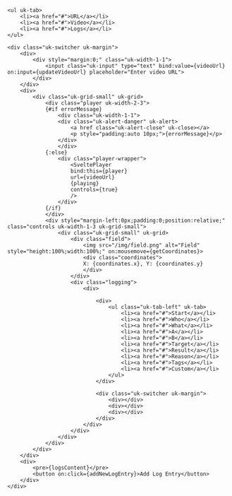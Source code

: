 <script>
  import SveltePlayer from "svelte-player";

  let player;
  let currentTime = 0;
  let videoUrl = "https://www.youtube.com/watch?v=6zqTu2zXemI";
  let videoId = '';
  let playing = false;
  let errorMessage = "";
  let logsContent = "";
  let coordinates = { x: 0, y: 0 };

  // Define the CSV data structure
  let csvData = [
    {
      log_time: new Date().toISOString(),
      video_time: 0,
      start: '',
      who: '',
      what: 'kickoff',
      zone_a: '',
      zone_b: '',
      target: '',
      result: '',
      reason: '',
      flags: '',
      custom: ''
    }
  ];

  // Function to get video metadata
  const getVideoMetadata = () => {
    if (player) {
      currentTime = player.getCurrentTime();
      console.log("Current Time:", currentTime);
    }
  };

  // Update metadata every second
  let interval;
  onMount(() => {
    interval = setInterval(getVideoMetadata, 1000);
    return () => clearInterval(interval);
  });

  const togglePlaying = () => {
    playing = !playing;
  };

  const updateVideoUrl = (event) => {
    const newUrl = event.target.value;
    try {
      const url = new URL(newUrl);
      videoUrl = newUrl;
      errorMessage = "";
      const urlParams = new URLSearchParams(url.search);
      videoId = urlParams.get('v') || newUrl;

      // Update logs content with the current CSV data
      updateLogsContent();

    } catch (e) {
      errorMessage = "Invalid URL. Please enter a valid video URL.";
    }
  };

  const updateLogsContent = () => {
    const headers = [
      'log_time',
      'video_time',
      'start',
      'who',
      'what',
      'zone_a',
      'zone_b',
      'target',
      'result',
      'reason',
      'flags',
      'custom'
    ];
    const rows = csvData.map(row => headers.map(header => row[header]).join(','));
    logsContent = [headers.join(','), ...rows].join('\n');
  };

  // Example of adding a new log entry
  const addNewLogEntry = () => {
    const newLog = {
      log_time: new Date().toISOString(),
      video_time: currentTime,
      start: '',
      who: '',
      what: 'action',
      zone_a: '',
      zone_b: '',
      target: '',
      result: '',
      reason: '',
      flags: '',
      custom: ''
    };
    csvData.push(newLog);
    updateLogsContent();
  };

  // Initialize logs content with the current CSV data
  updateLogsContent();

  // Function to get coordinates relative to the image
  const getCoordinates = (event) => {
    const rect = event.target.getBoundingClientRect();
    const x = ((event.clientX - rect.left) / rect.width) * 100;
    const y = ((event.clientY - rect.top) / rect.height) * 100;
    coordinates = { x: x.toFixed(2), y: y.toFixed(2) };
  };
</script>

<div style="margin-top:-30px;">

    <ul uk-tab>
        <li><a href="#">URL</a></li>
        <li><a href="#">Video</a></li>
        <li><a href="#">Logs</a></li>
    </ul>

    <div class="uk-switcher uk-margin">
        <div>
            <div style="margin:0;" class="uk-width-1-1">
                <input class="uk-input" type="text" bind:value={videoUrl} on:input={updateVideoUrl} placeholder="Enter video URL">
            </div>
        </div>
        <div>
            <div class="uk-grid-small" uk-grid>
                <div class="player uk-width-2-3">
                {#if errorMessage}
                    <div class="uk-width-1-1">
                    <div class="uk-alert-danger" uk-alert>
                        <a href class="uk-alert-close" uk-close></a>
                        <p style="padding:auto 10px;">{errorMessage}</p>
                    </div>
                    </div>
                {:else}
                    <div class="player-wrapper">
                        <SveltePlayer
                        bind:this={player}
                        url={videoUrl}
                        {playing}
                        controls={true}
                        />
                    </div>
                {/if}
                </div>
                <div style="margin-left:0px;padding:0;position:relative;" class="controls uk-width-1-3 uk-grid-small">
                    <div class="uk-grid-small" uk-grid> 
                        <div class="field">
                            <img src="/img/field.png" alt="Field" style="height:100%;width:100%;" on:mousemove={getCoordinates}>
                            <div class="coordinates">
                            X: {coordinates.x}, Y: {coordinates.y}
                            </div>
                        </div>
                        <div class="logging">
                            <div>

                                <div>
                                    <ul class="uk-tab-left" uk-tab>
                                        <li><a href="#">Start</a></li>
                                        <li><a href="#">Who</a></li>
                                        <li><a href="#">What</a></li>
                                        <li><a href="#">A</a></li>
                                        <li><a href="#">B</a></li>
                                        <li><a href="#">Target</a></li>
                                        <li><a href="#">Result</a></li>
                                        <li><a href="#">Reason</a></li>
                                        <li><a href="#">Tags</a></li>
                                        <li><a href="#">Custom</a></li>
                                    </ul>
                                </div>

                                <div class="uk-switcher uk-margin">
                                    <div></div>
                                    <div></div>
                                    <div></div>
                                </div>
                            </div>
                        </div>
                    </div>
                </div>
            </div>
        </div>
        <div>
            <pre>{logsContent}</pre>
            <button on:click={addNewLogEntry}>Add Log Entry</button>
        </div>
    </div>

</div>

<style>
  .error-message {
    color: #333;
    margin-bottom: 10px;
  }

  .player-wrapper {
    height: 80vh; /* Set the height to 80% of the viewport height */
    width: 100%;  /* Ensure the player takes the full width */
  }

  .player-wrapper svelte-player {
    height: 100%; /* Make sure the player component takes the full height of the wrapper */
    width: 100%;  /* Make sure the player component takes the full width of the wrapper */
  }

  .field {
    position: relative; /* Ensure the coordinates container is positioned relative to the field */
  }

  .field img {
    height: 100%; /* Make sure the image takes the full height of the div */
    width: 100%;  /* Make sure the image takes the full width of the div */
    object-fit: cover; /* Cover the entire div with the image */
  }

  .coordinates {
    position: absolute;
    top: -24px;
    right: 0;
    background: rgba(0, 0, 0, 0.7);
    color: #fff;
    padding: 5px;
    border-radius: 3px;
    z-index: 1000;
    font-size:0.8em;
  }

  .uk-label {
    font-size:0.9em;
  }
</style>